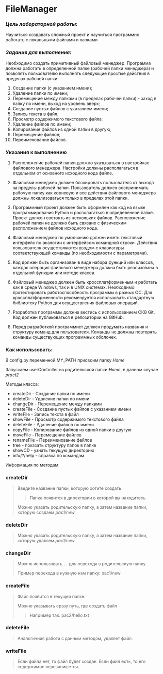 # FileManager

### _Цель лабораторной работы:_

Научиться создавать сложный проект и научиться программно работать с
локальными файлами и папками

### _Задания для выполнения:_
Необходимо создать примитивный файловый менеджер. Программа должна
работать в определенной папке (рабочей папки менеджера) и позволять
пользователю выполнять следующие простые действия в пределах рабочей
папки:
1. Создание папки (с указанием имени);
2. Удаление папки по имени;
3. Перемещение между папками (в пределах рабочей папки) - заход в папку
по имени, выход на уровень вверх;
4. Создание пустых файлов с указанием имени;
5. Запись текста в файл;
6. Просмотр содержимого текстового файла;
7. Удаление файлов по имени;
8. Копирование файлов из одной папки в другую;
9. Перемещение файлов;
10. Переименование файлов.

### Указания к выполнению
1. Расположение рабочей папки должно указываться в настройках файлового
менеджера. Настройки должны располагаться в отдельном от основного
исходного кода файле.
2. Файловый менеджер должен блокировать пользователя от выхода за
пределы рабочей папки. Пользователь должен воспринимать рабочую
папку как корневую и все действия файлового менеджера должны
локализоваться только в пределах этой папки.
3. Программный проект должен быть оформлен как код на языке
программирования Python и располагаться в определенной папке. Проект
должен состоять из нескольких файлов. Расположение рабочей папки не
должно быть связано с физическим расположением файлов исходного
кода.
4. Файловый менеджер по умолчанию должен иметь текстовый интерфейс по
аналогии с интерфейсом командной строки. Действия пользователя
осуществляются вводом с клавиатуры соответствующей команды (по
необходимости с параметрами).

5. Код должен быть организован в виде набора функций или классов, каждая
операция файлового менеджера должна быть реализована в отдельной
функции или методе класса.
6. Файловый менеджер должен быть кроссплатформенным и работать как в
среде Windows, так и в UNIX системах. Необходимо протестировать
работоспособность программы в разных ОС. Для кроссплатформенности
рекомендуется использовать стандартную библиотеку Python для
осуществления файловых операций.
7. Разработка программы должна вестись с использованием СКВ Git. Код
должен публиковаться в репозитории на GitHub.
8. Перед разработкой программист должен продумать названия и структуру
команд для пользователя. Команды не должны повторять команды
существующих программных оболочек.

### Как использовать:

В config.py переменной MY_PATH присвоим папку *Home*

Запускаем userController из родительской папки *Home*, в данном случае *pract2*

Методы класса:
- createDir - Создание папки по имени
- deleteDir - Удаление папки по имени
- changeDir - Перемещение между папками
- createFile - Создание пустых файлов с указанием имени
- writeFile - Запись текста в файл
- showFile - Просмотр содержимого текстового файла
- deleteFile - Удаление файлов по имени
- copyFile - Копирование файлов из одной папки в другую
- moveFile - Перемещение файлов
- renameFile - Переименование файлов
- tree - показать структуру папок в папке
- showCD - узнать текущую директорию
- info/?/help - справка по командам

Информация по методам:
### createDir
> Введите название папки, которую хотите создать
>> Папка появится в директории в которой вы находитесь 
>
> Можно указать родительскую папку, а затем название папки, которую создаем *pac1/new*
### deleteDir
> Можно указать родительскую папку, а затем название папки, которую удаляем *pac1/new*

### changeDir
> Можно использовать `..` для перехода в родительскую папку
> 
> Пример перехода в нужную нам папку: pac1/new

### createFile
> Файл появится в текущей папке.
>
> Можно указывать сразу путь, где создать файл
>> Например так: pac2/hello.txt

### deleteFile 
> Аналогичная работа с данным методом, удаляет файл.

### writeFile
> Если файла нет, то файл будет создан. Если файл есть, то его содержимое перезапишется.